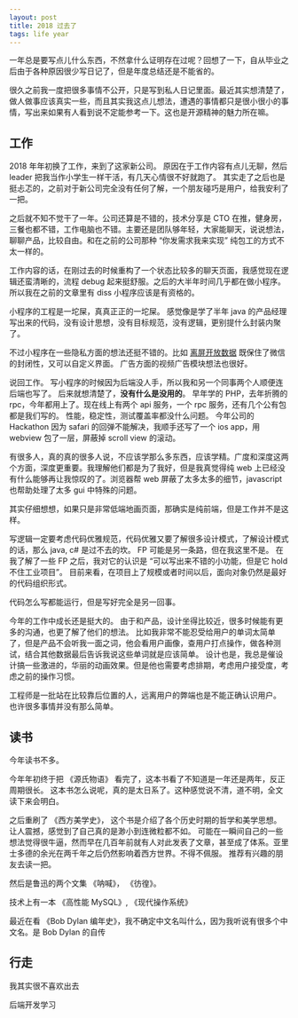 ```yaml
---
layout: post
title: 2018 过去了
tags: life year
---
```


一年总是要写点儿什么东西，不然拿什么证明存在过呢？回想了一下，自从毕业之后由于各种原因很少写日记了，但是年度总结还是不能省的。

很久之前我一度把很多事情不公开，只是写到私人日记里面。最近其实想清楚了，做人做事应该真实一些，而且其实我这点儿想法，遭遇的事情都只是很小很小的事情，写出来如果有人看到说不定能参考一下。这也是开源精神的魅力所在嘛。

## 工作

2018 年年初换了工作，来到了这家新公司。 原因在于工作内容有点儿无聊，然后 leader 把我当作小学生一样干活，有几天心情很不好就跑了。 其实走了之后也是挺忐忑的，之前对于新公司完全没有任何了解，一个朋友碰巧是用户，给我安利了一把。

之后就不知不觉干了一年。公司还算是不错的，技术分享是 CTO 在推，健身房，三餐也都不错，工作电脑也不错。主要还是团队够年轻，大家能聊天，说说想法，聊聊产品，比较自由。和在之前的公司那种 “你发需求我来实现” 纯包工的方式不太一样的。

工作内容的话，在刚过去的时候重构了一个状态比较多的聊天页面，我感觉现在逻辑还蛮清晰的，流程 debug 起来挺舒服。之后的大半年时间几乎都在做小程序。 所以我在之前的文章里有 diss 小程序应该是有资格的。

小程序的工程是一坨屎，真真正正的一坨屎。 感觉像是学了半年 java 的产品经理写出来的代码，没有设计思想，没有目标规范，没有逻辑，更别提什么封装内聚了。

不过小程序在一些隐私方面的想法还挺不错的。比如 [离屏开放数据](https://developers.weixin.qq.com/minigame/dev/api/wx.onMessage.html) 既保住了微信的封闭性，又可以自定义界面。 广告方面的视频广告模块想法也很好。

说回工作。 写小程序的时候因为后端没人手，所以我和另一个同事两个人顺便连后端也写了。 后来就想清楚了，**没有什么是没用的**。 早年学的 PHP，去年折腾的 rpc，今年都用上了。现在线上有两个 api 服务，一个 rpc 服务，还有几个公有包都是我们写的。 性能，稳定性，测试覆盖率都没什么问题。 今年公司的 Hackathon 因为 safari 的回弹不能解决，我顺手还写了一个 ios app，用 webview 包了一层，屏蔽掉 scroll view 的滚动。

有很多人，真的真的很多人说，不应该学那么多东西，应该学精。广度和深度这两个方面，深度更重要。我理解他们都是为了我好，但是我真觉得纯 web 上已经没有什么能够再让我惊叹的了。浏览器帮 web 屏蔽了太多太多的细节，javascript 也帮助处理了太多 gui 中特殊的问题。 

其实仔细想想，如果只是非常低端地画页面，那确实是纯前端，但是工作并不是这样。

写逻辑一定要考虑代码优雅规范，代码优雅又要了解很多设计模式，了解设计模式的话，那么 java, c# 是过不去的坎。 FP 可能是另一条路，但在我这里不是。 在我了解了一些 FP 之后，我对它的认识是 “可以写出来不错的小功能，但是它 hold 不住工业项目”。 目前来看，在项目上了规模或者时间以后，面向对象仍然是最好的代码组织形式。

代码怎么写都能运行，但是写好完全是另一回事。 

今年的工作中成长还是挺大的。 由于和产品，设计坐得比较近，很多时候能有更多的沟通，也更了解了他们的想法。 比如我非常不能忍受给用户的单词太简单了，但是产品不会听我一面之词，他会看用户画像，查用户打点操作，做各种测试，结合其他数据最后告诉我说这些单词就是应该简单。 设计也是，我总是催设计搞一些激进的，华丽的动画效果。但是他也需要考虑排期，考虑用户接受度，考虑之前的操作习惯。

工程师是一批站在比较靠后位置的人，远离用户的弊端也是不能正确认识用户。 也许很多事情并没有那么简单。 

## 读书

今年读书不多。

今年年初终于把 《源氏物语》 看完了，这本书看了不知道是一年还是两年，反正周期很长。 这本书怎么说呢，真的是太日系了。这种感觉说不清，道不明，全文读下来会明白。

之后重刷了 《西方美学史》， 这个书是介绍了各个历史时期的哲学和美学思想。 让人震撼，感觉到了自己真的是渺小到连微粒都不如。 可能在一瞬间自己的一些想法觉得很牛逼，然而早在几百年前就有人对此发表了文章，甚至成了体系。亚里士多德的余光在两千年之后仍然影响着西方世界。不得不佩服。 推荐有兴趣的朋友去读一把。

然后是鲁迅的两个文集 《呐喊》， 《彷徨》。

技术上有一本 《高性能 MySQL》, 《现代操作系统》

最近在看 《Bob Dylan 编年史》，我不确定中文名叫什么，因为我听说有很多个中文名。是 Bob Dylan 的自传

## 行走

我其实很不喜欢出去










后端开发学习











